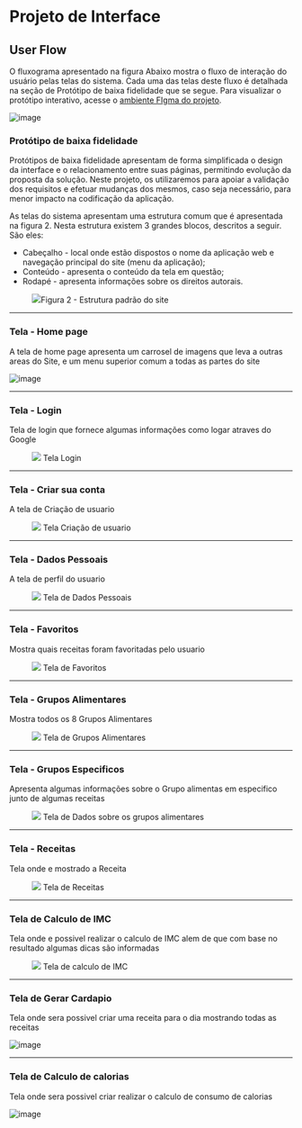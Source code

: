 
# Projeto de Interface

## User Flow

O fluxograma apresentado na figura Abaixo mostra o fluxo de interação do usuário pelas telas do sistema. Cada uma das telas deste fluxo é detalhada na seção de Protótipo de baixa fidelidade que se segue. Para visualizar o protótipo interativo, acesse o <a href="https://www.figma.com/file/Sie5hM3txB0TXzpLW4JtZQ/index?type=design&node-id=0%3A1&mode=design&t=KNFo5Fpas2vKOO5h-1">ambiente FIgma do projeto</a>.

![image](https://github.com/ICEI-PUC-Minas-PMV-ADS/pmv-ads-2023-2-e1-proj-web-t2-g3-nutrilife/assets/144973239/f728e758-af0b-4806-a1c2-4b0b432a390a)
 

### Protótipo de baixa fidelidade

Protótipos de baixa fidelidade apresentam de forma simplificada o design da interface e o relacionamento entre suas páginas, permitindo evolução da proposta da solução. Neste projeto, os utilizaremos para apoiar a validação dos requisitos e efetuar mudanças dos mesmos, caso seja necessário, para menor impacto na codificação da aplicação.

As telas do sistema apresentam uma estrutura comum que é apresentada na figura 2. Nesta estrutura existem 3 grandes blocos, descritos a seguir. São eles:
<ul>
  <li>Cabeçalho - local onde estão dispostos o nome da aplicação web e navegação principal do site (menu da aplicação);</li>
  <li>Conteúdo - apresenta o conteúdo da tela em questão;</li>
  <li>Rodapé - apresenta informações sobre os direitos autorais.</li>
</ul>

<figure> 
  <img src="https://github.com/ICEI-PUC-Minas-PMV-ADS/pmv-ads-2023-2-e1-proj-web-t2-g3-nutrilife/blob/main/documentos/img/Exemplo-Site.png"
    <figcaption>Figura 2 - Estrutura padrão do site
</figure> 
<hr>

<h3><b>Tela - Home page</b></h3>
<p>A tela de home page apresenta um carrosel de imagens que leva a outras areas do Site, e um menu superior comum a todas as partes do site </p>
  

![image](https://github.com/ICEI-PUC-Minas-PMV-ADS/pmv-ads-2023-2-e1-proj-web-t2-g3-nutrilife/assets/144973239/07566131-fa0c-4877-9b1e-3730cbe5ad4d)

<hr>

<h3><b>Tela - Login</b></h3>
<p>Tela de login que fornece algumas informações como logar atraves do Google</p>
  

<figure> 
  <img src="https://github.com/ICEI-PUC-Minas-PMV-ADS/pmv-ads-2023-2-e1-proj-web-t2-g3-nutrilife/blob/main/documentos/img/TelaLogin.JPG"
  <figcaption> Tela Login
</figure> 
<hr>

<h3><b>Tela - Criar sua conta</b></h3>
<p>A tela de Criação de usuario </p>
  

<figure> 
  <img src="https://github.com/ICEI-PUC-Minas-PMV-ADS/pmv-ads-2023-2-e1-proj-web-t2-g3-nutrilife/blob/main/documentos/img/TelaCrieSuaConta.JPG"
  <figcaption> Tela Criação de usuario
</figure> 
<hr>

<h3><b>Tela - Dados Pessoais</b></h3>
<p>A tela de perfil do usuario </p>
  

<figure> 
  <img src="https://github.com/ICEI-PUC-Minas-PMV-ADS/pmv-ads-2023-2-e1-proj-web-t2-g3-nutrilife/blob/main/documentos/img/TelaDadosPessoais.JPG"
  <figcaption> Tela de Dados Pessoais
</figure> 
<hr>

<h3><b>Tela - Favoritos</b></h3>
<p>Mostra quais receitas foram favoritadas pelo usuario</p>
  

<figure> 
  <img src="https://github.com/ICEI-PUC-Minas-PMV-ADS/pmv-ads-2023-2-e1-proj-web-t2-g3-nutrilife/blob/main/documentos/img/TelaFavoritos.JPG"
  <figcaption> Tela de Favoritos
</figure> 
<hr>

<h3><b>Tela - Grupos Alimentares</b></h3>
<p>Mostra todos os 8 Grupos Alimentares</p>
  

<figure> 
  <img src="https://github.com/ICEI-PUC-Minas-PMV-ADS/pmv-ads-2023-2-e1-proj-web-t2-g3-nutrilife/blob/main/documentos/img/Tela-GruposAlimentares.JPG"
  <figcaption> Tela de Grupos Alimentares
</figure>
<hr>

<h3><b>Tela - Grupos Especificos</b></h3>
<p>Apresenta algumas informações sobre o Grupo alimentas em especifico junto de algumas receitas</p>
  

<figure> 
  <img src="https://github.com/ICEI-PUC-Minas-PMV-ADS/pmv-ads-2023-2-e1-proj-web-t2-g3-nutrilife/blob/main/documentos/img/Tela-GruposEspecificos.JPG"
  <figcaption> Tela de Dados sobre os grupos alimentares
</figure>

<hr>

<h3><b>Tela - Receitas</b></h3>
<p>Tela onde e mostrado a Receita</p>
  

<figure> 
  <img src="https://github.com/ICEI-PUC-Minas-PMV-ADS/pmv-ads-2023-2-e1-proj-web-t2-g3-nutrilife/blob/main/documentos/img/Tela-receitas.JPG"
  <figcaption> Tela de Receitas
</figure>

<hr>

<h3><b>Tela de Calculo de IMC</b></h3>
<p>Tela onde e possivel realizar o calculo de IMC alem de que com base no resultado algumas dicas são informadas</p>
  

<figure> 
  <img src="https://github.com/ICEI-PUC-Minas-PMV-ADS/pmv-ads-2023-2-e1-proj-web-t2-g3-nutrilife/blob/main/documentos/img/Tela de Calculo de IMC.JPG"
  <figcaption> Tela de calculo de IMC
</figure>

<hr>

<h3><b>Tela de Gerar Cardapio</b></h3>
<p>Tela onde sera possivel criar uma receita para o dia mostrando todas as receitas </p>
  

![image](https://github.com/ICEI-PUC-Minas-PMV-ADS/pmv-ads-2023-2-e1-proj-web-t2-g3-nutrilife/assets/144973239/d122af10-040e-4458-8de3-233b858c7087)
<hr>

<h3><b>Tela de Calculo de calorias </b></h3>
<p>Tela onde sera possivel criar realizar o calculo de consumo de calorias </p>
  

![image](https://github.com/ICEI-PUC-Minas-PMV-ADS/pmv-ads-2023-2-e1-proj-web-t2-g3-nutrilife/assets/144973239/019e3a37-3221-4e70-8e21-afbd154be3d4)


